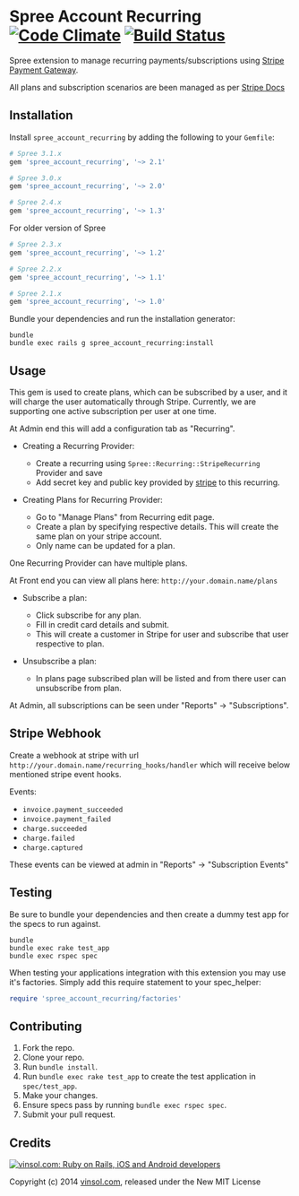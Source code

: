 Spree Account Recurring [![Code Climate](https://codeclimate.com/github/vinsol/spree-account-recurring.png?branch=3-1-stable)](https://codeclimate.com/github/vinsol/spree-account-recurring) [![Build Status](https://travis-ci.org/vinsol/spree-account-recurring.svg?branch=3-1-stable)](https://travis-ci.org/vinsol/spree-account-recurring)
=========================

Spree extension to manage recurring payments/subscriptions using [Stripe Payment Gateway](https://stripe.com/).

All plans and subscription scenarios are been managed as per [Stripe Docs](https://stripe.com/docs/api)

Installation
------------

Install `spree_account_recurring` by adding the following to your `Gemfile`:

```ruby
# Spree 3.1.x
gem 'spree_account_recurring', '~> 2.1'
```

```ruby
# Spree 3.0.x
gem 'spree_account_recurring', '~> 2.0'
```

```ruby
# Spree 2.4.x
gem 'spree_account_recurring', '~> 1.3'
```

For older version of Spree

```ruby
# Spree 2.3.x
gem 'spree_account_recurring', '~> 1.2'

# Spree 2.2.x
gem 'spree_account_recurring', '~> 1.1'

# Spree 2.1.x
gem 'spree_account_recurring', '~> 1.0'
```


Bundle your dependencies and run the installation generator:

```shell
bundle
bundle exec rails g spree_account_recurring:install
```

Usage
-----

This gem is used to create plans, which can be subscribed by a user, and it will charge the user automatically through Stripe. Currently, we are supporting one active subscription per user at one time.

At Admin end this will add a configuration tab as "Recurring".

* Creating a Recurring Provider:
  * Create a recurring using `Spree::Recurring::StripeRecurring` Provider and save
  * Add secret key and public key provided by [stripe](https://stripe.com/) to this recurring.

* Creating Plans for Recurring Provider:
  * Go to "Manage Plans" from Recurring edit page.
  * Create a plan by specifying respective details. This will create the same plan on your stripe account.
  * Only name can be updated for a plan.

One Recurring Provider can have multiple plans.

At Front end you can view all plans here: `http://your.domain.name/plans`

* Subscribe a plan:
  * Click subscribe for any plan.
  * Fill in credit card details and submit.
  * This will create a customer in Stripe for user and subscribe that user respective to plan.

* Unsubscribe a plan:
  * In plans page subscribed plan will be listed and from there user can unsubscribe from plan.

At Admin, all subscriptions can be seen under "Reports" -> "Subscriptions".

Stripe Webhook
--------------

Create a webhook at stripe with url `http://your.domain.name/recurring_hooks/handler` which will receive below mentioned stripe event hooks.

Events:
* `invoice.payment_succeeded`
* `invoice.payment_failed`
* `charge.succeeded`
* `charge.failed`
* `charge.captured`

These events can be viewed at admin in "Reports" -> "Subscription Events"

Testing
-------

Be sure to bundle your dependencies and then create a dummy test app for the specs to run against.

```shell
bundle
bundle exec rake test_app
bundle exec rspec spec
```

When testing your applications integration with this extension you may use it's factories.
Simply add this require statement to your spec_helper:

```ruby
require 'spree_account_recurring/factories'
```

Contributing
------------

1. Fork the repo.
2. Clone your repo.
3. Run `bundle install`.
4. Run `bundle exec rake test_app` to create the test application in `spec/test_app`.
5. Make your changes.
6. Ensure specs pass by running `bundle exec rspec spec`.
7. Submit your pull request.


Credits
-------

[![vinsol.com: Ruby on Rails, iOS and Android developers](http://vinsol.com/vin_logo.png "Ruby on Rails, iOS and Android developers")](http://vinsol.com)

Copyright (c) 2014 [vinsol.com](http://vinsol.com "Ruby on Rails, iOS and Android developers"), released under the New MIT License
